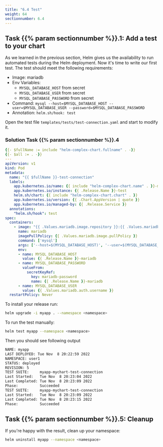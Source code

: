 ```yaml
---
title: "6.4 Test"
weight: 64
sectionnumber: 6.4
---
```


## Task {{% param sectionnumber %}}.1: Add a test to your chart

As we learned in the previous section, Helm gives us the availability to run automated tests during the Helm deployment.
Now it's time to write our first test.
The test should meet the following requirements:

* Image: mariadb
* Env Variables:
  * `MYSQL_DATABASE_HOST` from secret
  * `MYSQL_DATABASE_USER` from secret
  * `MYSQL_DATABASE_PASSWORD` from secret
* Command: `mysql --host=$MYSQL_DATABASE_HOST --user=$MYSQL_DATABASE_USER --password=$MYSQL_DATABASE_PASSWORD`
* Annotation: `helm.sh/hook: test`

Open the test file `templates/tests/test-connection.yaml` and start to modify it.


### Solution Task {{% param sectionnumber %}}.4


```yaml
{{- $fullName := include "helm-complex-chart.fullname" . -}}
{{- $all := . -}}
---
apiVersion: v1
kind: Pod
metadata:
  name: "{{ $fullName }}-test-connection"
  labels:
    app.kubernetes.io/name: {{ include "helm-complex-chart.name" . }}-mariadb-test
    app.kubernetes.io/instance: {{ .Release.Name }}-test
    helm.sh/chart: {{ include "helm-complex-chart.chart" . }}
    app.kubernetes.io/version: {{ .Chart.AppVersion | quote }}
    app.kubernetes.io/managed-by: {{ .Release.Service }}
  annotations:
    "helm.sh/hook": test
spec:
  containers:
    - image: "{{ .Values.mariadb.image.repository }}:{{ .Values.mariadb.image.tag}}"
      name: mariadb
      imagePullPolicy: {{ .Values.mariadb.image.pullPolicy }}
      command: ['mysql']
      args: ['--host=$(MYSQL_DATABASE_HOST)', '--user=$(MYSQL_DATABASE_USER)', '--password=$(MYSQL_DATABASE_PASSWORD)']
      env:
      - name: MYSQL_DATABASE_HOST
        value: {{ .Release.Name }}-mariadb
      - name: MYSQL_DATABASE_PASSWORD
        valueFrom:
          secretKeyRef:
            key: mariadb-password
            name: {{ .Release.Name }}-mariadb
      - name: MYSQL_DATABASE_USER
        value: {{ .Values.mariadb.auth.username }}
  restartPolicy: Never
```

To install your release run:

```bash
helm upgrade -i myapp . --namespace <namespace>
```

To run the test manually:

```bash
helm test myapp --namespace <namespace>
```

Then you should see following output

```bash
NAME: myapp
LAST DEPLOYED: Tue Nov  8 20:22:59 2022
NAMESPACE: user1
STATUS: deployed
REVISION: 5
TEST SUITE:     myapp-mychart-test-connection
Last Started:   Tue Nov  8 20:23:04 2022
Last Completed: Tue Nov  8 20:23:09 2022
Phase:          Succeeded
TEST SUITE:     myapp-mychart-test-connection
Last Started:   Tue Nov  8 20:23:09 2022
Last Completed: Tue Nov  8 20:23:15 2022
Phase:          Succeeded
```


## Task {{% param sectionnumber %}}.5: Cleanup

If you're happy with the result, clean up your namespace:

```bash
helm uninstall myapp --namespace <namespace>
```
